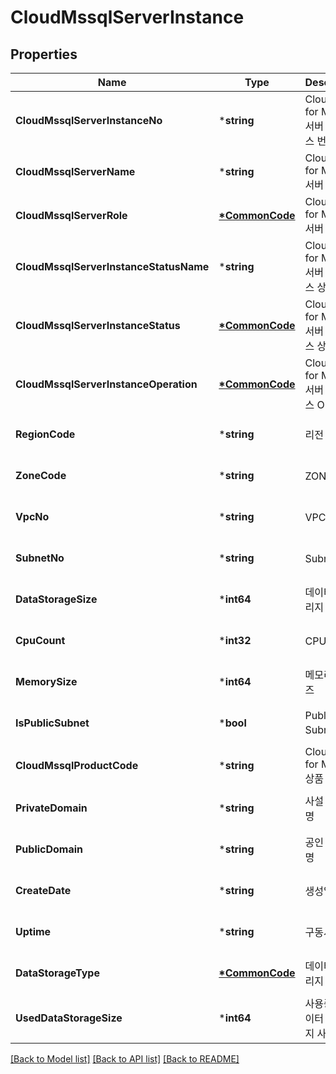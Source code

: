 # CloudMssqlServerInstance

## Properties
Name | Type | Description | Notes
------------ | ------------- | ------------- | -------------
**CloudMssqlServerInstanceNo** | ***string** | Cloud DB for MSSQL 서버 인스턴스 번호  | [optional] [default to null]
**CloudMssqlServerName** | ***string** | Cloud DB for MSSQL 서버 이름  | [optional] [default to null]
**CloudMssqlServerRole** | **[*CommonCode](CommonCode.md)** | Cloud DB for MSSQL 서버 역할  | [optional] [default to null]
**CloudMssqlServerInstanceStatusName** | ***string** | Cloud DB for MSSQL 서버 인스턴스 상태 이름  | [optional] [default to null]
**CloudMssqlServerInstanceStatus** | **[*CommonCode](CommonCode.md)** | Cloud DB for MSSQL 서버 인스턴스 상태  | [optional] [default to null]
**CloudMssqlServerInstanceOperation** | **[*CommonCode](CommonCode.md)** | Cloud DB for MSSQL 서버 인스턴스 OP  | [optional] [default to null]
**RegionCode** | ***string** | 리전 코드  | [optional] [default to null]
**ZoneCode** | ***string** | ZONE 코드 | [optional] [default to null]
**VpcNo** | ***string** | VPC 번호 | [optional] [default to null]
**SubnetNo** | ***string** | Subnet 번호 | [optional] [default to null]
**DataStorageSize** | ***int64** | 데이터 스토리지 사이즈 | [optional] [default to null]
**CpuCount** | ***int32** | CPU 개수 | [optional] [default to null]
**MemorySize** | ***int64** | 메모리 사이즈 | [optional] [default to null]
**IsPublicSubnet** | ***bool** | Public Subnet 여부 | [optional] [default to null]
**CloudMssqlProductCode** | ***string** | Cloud DB for MSSQL 상품 코드 | [optional] [default to null]
**PrivateDomain** | ***string** | 사설 도메인명 | [optional] [default to null]
**PublicDomain** | ***string** | 공인 도메인명 | [optional] [default to null]
**CreateDate** | ***string** | 생성일자 | [optional] [default to null]
**Uptime** | ***string** | 구동시간 | [optional] [default to null]
**DataStorageType** | **[*CommonCode](CommonCode.md)** | 데이터 스토리지 타입 | [optional] [default to null]
**UsedDataStorageSize** | ***int64** | 사용중인 데이터 스토리지 사이 | [optional] [default to null]

[[Back to Model list]](../README.md#documentation-for-models) [[Back to API list]](../README.md#documentation-for-api-endpoints) [[Back to README]](../README.md)


